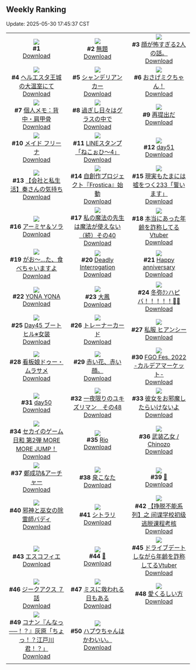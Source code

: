 ## Weekly Ranking
Update: 2025-05-30 17:45:37 CST

|      |      |      |
| :----: | :----: | :----: |
| ![](https://s.pximg.net/common/images/limit_unviewable_s.png)<br>**#1** [](https://www.pixiv.net/artworks/130762672)<br>[Download](https://s.pximg.net/common/images/limit_unviewable_s.png) | ![](https://i.pixiv.re/c/240x480/img-master/img/2025/05/24/11/24/46/130746416_p0_master1200.jpg)<br>**#2** [無題](https://www.pixiv.net/artworks/130746416)<br>[Download](https://i.pixiv.re/img-original/img/2025/05/24/11/24/46/130746416_p0.jpg) | ![](https://i.pixiv.re/c/240x480/img-master/img/2025/05/24/12/00/14/130747344_p0_master1200.jpg)<br>**#3** [顔が怖すぎる2人の話。](https://www.pixiv.net/artworks/130747344)<br>[Download](https://i.pixiv.re/img-original/img/2025/05/24/12/00/14/130747344_p0.png) |
| ![](https://i.pixiv.re/c/240x480/img-master/img/2025/05/25/00/10/18/130772737_p0_master1200.jpg)<br>**#4** [ヘルエスタ王城の大温室にて](https://www.pixiv.net/artworks/130772737)<br>[Download](https://i.pixiv.re/img-original/img/2025/05/25/00/10/18/130772737_p0.png) | ![](https://i.pixiv.re/c/240x480/img-master/img/2025/05/23/07/30/02/130707448_p0_master1200.jpg)<br>**#5** [シャンデリアンカー](https://www.pixiv.net/artworks/130707448)<br>[Download](https://i.pixiv.re/img-original/img/2025/05/23/07/30/02/130707448_p0.jpg) | ![](https://i.pixiv.re/c/240x480/img-master/img/2025/05/24/18/24/45/130757668_p0_master1200.jpg)<br>**#6** [おさげミクちゃん！](https://www.pixiv.net/artworks/130757668)<br>[Download](https://i.pixiv.re/img-original/img/2025/05/24/18/24/45/130757668_p0.png) |
| ![](https://i.pixiv.re/c/240x480/img-master/img/2025/05/24/06/00/06/130740477_p0_master1200.jpg)<br>**#7** [個人メモ：背中・肩甲骨](https://www.pixiv.net/artworks/130740477)<br>[Download](https://i.pixiv.re/img-original/img/2025/05/24/06/00/06/130740477_p0.jpg) | ![](https://i.pixiv.re/c/240x480/img-master/img/2025/05/23/00/00/01/130698461_p0_master1200.jpg)<br>**#8** [過ぎし日々はグラスの中で](https://www.pixiv.net/artworks/130698461)<br>[Download](https://i.pixiv.re/img-original/img/2025/05/23/00/00/01/130698461_p0.png) | ![](https://i.pixiv.re/c/240x480/img-master/img/2025/05/24/14/14/57/130750704_p0_master1200.jpg)<br>**#9** [再提出だ](https://www.pixiv.net/artworks/130750704)<br>[Download](https://i.pixiv.re/img-original/img/2025/05/24/14/14/57/130750704_p0.jpg) |
| ![](https://i.pixiv.re/c/240x480/img-master/img/2025/05/24/00/40/09/130734353_p0_master1200.jpg)<br>**#10** [メイド フリーナ](https://www.pixiv.net/artworks/130734353)<br>[Download](https://i.pixiv.re/img-original/img/2025/05/24/00/40/09/130734353_p0.png) | ![](https://i.pixiv.re/c/240x480/img-master/img/2025/05/24/00/00/30/130732396_p0_master1200.jpg)<br>**#11** [LINEスタンプ「ねこぉひ～4」](https://www.pixiv.net/artworks/130732396)<br>[Download](https://i.pixiv.re/img-original/img/2025/05/24/00/00/30/130732396_p0.png) | ![](https://i.pixiv.re/c/240x480/img-master/img/2025/05/24/01/06/57/130735251_p0_master1200.jpg)<br>**#12** [day51](https://www.pixiv.net/artworks/130735251)<br>[Download](https://i.pixiv.re/img-original/img/2025/05/24/01/06/57/130735251_p0.jpg) |
| ![](https://i.pixiv.re/c/240x480/img-master/img/2025/05/23/12/00/14/130711504_p0_master1200.jpg)<br>**#13** [【会社と私生活】奏さんの気持ち](https://www.pixiv.net/artworks/130711504)<br>[Download](https://i.pixiv.re/img-original/img/2025/05/23/12/00/14/130711504_p0.jpg) | ![](https://i.pixiv.re/c/240x480/img-master/img/2025/05/23/19/56/21/130722248_p0_master1200.jpg)<br>**#14** [自創作プロジェクト『Frostica』始動](https://www.pixiv.net/artworks/130722248)<br>[Download](https://i.pixiv.re/img-original/img/2025/05/23/19/56/21/130722248_p0.jpg) | ![](https://i.pixiv.re/c/240x480/img-master/img/2025/05/25/18/58/10/130798178_p0_master1200.jpg)<br>**#15** [現実もたまには嘘をつく233「誓います」](https://www.pixiv.net/artworks/130798178)<br>[Download](https://i.pixiv.re/img-original/img/2025/05/25/18/58/10/130798178_p0.jpg) |
| ![](https://i.pixiv.re/c/240x480/img-master/img/2025/05/24/00/30/01/130733941_p0_master1200.jpg)<br>**#16** [アーミヤ＆ソラ](https://www.pixiv.net/artworks/130733941)<br>[Download](https://i.pixiv.re/img-original/img/2025/05/24/00/30/01/130733941_p0.jpg) | ![](https://i.pixiv.re/c/240x480/img-master/img/2025/05/24/00/01/01/130732514_p0_master1200.jpg)<br>**#17** [私の魔法の先生は魔法が使えない（続）その40](https://www.pixiv.net/artworks/130732514)<br>[Download](https://i.pixiv.re/img-original/img/2025/05/24/00/01/01/130732514_p0.jpg) | ![](https://i.pixiv.re/c/240x480/img-master/img/2025/05/24/21/09/23/130764234_p0_master1200.jpg)<br>**#18** [本当にあった年齢を詐称してるVtuber](https://www.pixiv.net/artworks/130764234)<br>[Download](https://i.pixiv.re/img-original/img/2025/05/24/21/09/23/130764234_p0.png) |
| ![](https://i.pixiv.re/c/240x480/img-master/img/2025/05/24/00/00/16/130732298_p0_master1200.jpg)<br>**#19** [がお～…た、食べちゃいますよ](https://www.pixiv.net/artworks/130732298)<br>[Download](https://i.pixiv.re/img-original/img/2025/05/24/00/00/16/130732298_p0.jpg) | ![](https://i.pixiv.re/c/240x480/img-master/img/2025/05/24/12/49/04/130748668_p0_master1200.jpg)<br>**#20** [Deadly Interrogation](https://www.pixiv.net/artworks/130748668)<br>[Download](https://i.pixiv.re/img-original/img/2025/05/24/12/49/04/130748668_p0.png) | ![](https://i.pixiv.re/c/240x480/img-master/img/2025/05/24/00/00/12/130732257_p0_master1200.jpg)<br>**#21** [Happy anniversary](https://www.pixiv.net/artworks/130732257)<br>[Download](https://i.pixiv.re/img-original/img/2025/05/24/00/00/12/130732257_p0.jpg) |
| ![](https://i.pixiv.re/c/240x480/img-master/img/2025/05/24/00/00/57/130732501_p0_master1200.jpg)<br>**#22** [YONA YONA](https://www.pixiv.net/artworks/130732501)<br>[Download](https://i.pixiv.re/img-original/img/2025/05/24/00/00/57/130732501_p0.jpg) | ![](https://i.pixiv.re/c/240x480/img-master/img/2025/05/24/20/01/01/130761278_p0_master1200.jpg)<br>**#23** [大鳳](https://www.pixiv.net/artworks/130761278)<br>[Download](https://i.pixiv.re/img-original/img/2025/05/24/20/01/01/130761278_p0.jpg) | ![](https://i.pixiv.re/c/240x480/img-master/img/2025/05/25/00/00/03/130771723_p0_master1200.jpg)<br>**#24** [冬弥ｸﾝハピバ！！！！！🎂🎉](https://www.pixiv.net/artworks/130771723)<br>[Download](https://i.pixiv.re/img-original/img/2025/05/25/00/00/03/130771723_p0.jpg) |
| ![](https://i.pixiv.re/c/240x480/img-master/img/2025/05/24/00/00/16/130732290_p0_master1200.jpg)<br>**#25** [Day45 ブートヒル※女装](https://www.pixiv.net/artworks/130732290)<br>[Download](https://i.pixiv.re/img-original/img/2025/05/24/00/00/16/130732290_p0.jpg) | ![](https://i.pixiv.re/c/240x480/img-master/img/2025/05/24/22/14/24/130767146_p0_master1200.jpg)<br>**#26** [トレーナーカード](https://www.pixiv.net/artworks/130767146)<br>[Download](https://i.pixiv.re/img-original/img/2025/05/24/22/14/24/130767146_p0.png) | ![](https://i.pixiv.re/c/240x480/img-master/img/2025/05/24/00/34/29/130734156_p0_master1200.jpg)<br>**#27** [私服 ヒアンシー](https://www.pixiv.net/artworks/130734156)<br>[Download](https://i.pixiv.re/img-original/img/2025/05/24/00/34/29/130734156_p0.png) |
| ![](https://i.pixiv.re/c/240x480/img-master/img/2025/05/24/22/50/50/130768686_p0_master1200.jpg)<br>**#28** [看板娘ドゥー・ムラサメ](https://www.pixiv.net/artworks/130768686)<br>[Download](https://i.pixiv.re/img-original/img/2025/05/24/22/50/50/130768686_p0.jpg) | ![](https://i.pixiv.re/c/240x480/img-master/img/2025/05/24/20/25/31/130762206_p0_master1200.jpg)<br>**#29** [赤い花、赤い顔。](https://www.pixiv.net/artworks/130762206)<br>[Download](https://i.pixiv.re/img-original/img/2025/05/24/20/25/31/130762206_p0.jpg) | ![](https://i.pixiv.re/c/240x480/img-master/img/2025/05/23/00/30/05/130699982_p0_master1200.jpg)<br>**#30** [FGO Fes. 2022 -カルデアマーケット-](https://www.pixiv.net/artworks/130699982)<br>[Download](https://i.pixiv.re/img-original/img/2025/05/23/00/30/05/130699982_p0.png) |
| ![](https://i.pixiv.re/c/240x480/img-master/img/2025/05/23/00/32/30/130700104_p0_master1200.jpg)<br>**#31** [day50](https://www.pixiv.net/artworks/130700104)<br>[Download](https://i.pixiv.re/img-original/img/2025/05/23/00/32/30/130700104_p0.jpg) | ![](https://i.pixiv.re/c/240x480/img-master/img/2025/05/24/18/04/12/130757057_p0_master1200.jpg)<br>**#32** [一夜限りのユキズリマン　その48](https://www.pixiv.net/artworks/130757057)<br>[Download](https://i.pixiv.re/img-original/img/2025/05/24/18/04/12/130757057_p0.png) | ![](https://i.pixiv.re/c/240x480/img-master/img/2025/05/24/13/25/13/130749296_p0_master1200.jpg)<br>**#33** [彼女をお邪魔したらいけないよ](https://www.pixiv.net/artworks/130749296)<br>[Download](https://i.pixiv.re/img-original/img/2025/05/24/13/25/13/130749296_p0.png) |
| ![](https://i.pixiv.re/c/240x480/img-master/img/2025/05/25/00/00/15/130771837_p0_master1200.jpg)<br>**#34** [セカイのゲーム日和 第2弾 MORE MORE JUMP！](https://www.pixiv.net/artworks/130771837)<br>[Download](https://i.pixiv.re/img-original/img/2025/05/25/00/00/15/130771837_p0.png) | ![](https://i.pixiv.re/c/240x480/img-master/img/2025/05/24/00/08/16/130733048_p0_master1200.jpg)<br>**#35** [Rio](https://www.pixiv.net/artworks/130733048)<br>[Download](https://i.pixiv.re/img-original/img/2025/05/24/00/08/16/130733048_p0.png) | ![](https://i.pixiv.re/c/240x480/img-master/img/2025/05/24/22/19/41/130767366_p0_master1200.jpg)<br>**#36** [武装乙女 / Chinozo](https://www.pixiv.net/artworks/130767366)<br>[Download](https://i.pixiv.re/img-original/img/2025/05/24/22/19/41/130767366_p0.png) |
| ![](https://i.pixiv.re/c/240x480/img-master/img/2025/05/23/00/00/11/130698538_p0_master1200.jpg)<br>**#37** [鄭成功&アーチャー](https://www.pixiv.net/artworks/130698538)<br>[Download](https://i.pixiv.re/img-original/img/2025/05/23/00/00/11/130698538_p0.jpg) | ![](https://i.pixiv.re/c/240x480/img-master/img/2025/05/24/00/08/51/130733086_p0_master1200.jpg)<br>**#38** [泉こなた](https://www.pixiv.net/artworks/130733086)<br>[Download](https://i.pixiv.re/img-original/img/2025/05/24/00/08/51/130733086_p0.png) | ![](https://i.pixiv.re/c/240x480/img-master/img/2025/05/24/00/36/52/130734245_p0_master1200.jpg)<br>**#39** [🍦](https://www.pixiv.net/artworks/130734245)<br>[Download](https://i.pixiv.re/img-original/img/2025/05/24/00/36/52/130734245_p0.jpg) |
| ![](https://i.pixiv.re/c/240x480/img-master/img/2025/05/24/19/28/22/130759926_p0_master1200.jpg)<br>**#40** [邪神と巫女の除霊師バディ](https://www.pixiv.net/artworks/130759926)<br>[Download](https://i.pixiv.re/img-original/img/2025/05/24/19/28/22/130759926_p0.jpg) | ![](https://i.pixiv.re/c/240x480/img-master/img/2025/05/23/00/57/05/130700890_p0_master1200.jpg)<br>**#41** [シトラリ](https://www.pixiv.net/artworks/130700890)<br>[Download](https://i.pixiv.re/img-original/img/2025/05/23/00/57/05/130700890_p0.jpg) | ![](https://i.pixiv.re/c/240x480/img-master/img/2025/05/23/04/25/25/130704873_p0_master1200.jpg)<br>**#42** [【挣脱不能系列】之 间谍学校初级逃脱课程考核](https://www.pixiv.net/artworks/130704873)<br>[Download](https://i.pixiv.re/img-original/img/2025/05/23/04/25/25/130704873_p0.jpg) |
| ![](https://i.pixiv.re/c/240x480/img-master/img/2025/05/23/00/00/17/130698589_p0_master1200.jpg)<br>**#43** [エスコフィエ](https://www.pixiv.net/artworks/130698589)<br>[Download](https://i.pixiv.re/img-original/img/2025/05/23/00/00/17/130698589_p0.png) | ![](https://i.pixiv.re/c/240x480/img-master/img/2025/05/25/00/30/03/130773476_p0_master1200.jpg)<br>**#44** [👻](https://www.pixiv.net/artworks/130773476)<br>[Download](https://i.pixiv.re/img-original/img/2025/05/25/00/30/03/130773476_p0.jpg) | ![](https://i.pixiv.re/c/240x480/img-master/img/2025/05/23/21/11/07/130725334_p0_master1200.jpg)<br>**#45** [ドライブデートしながら年齢を詐称してるVtuber](https://www.pixiv.net/artworks/130725334)<br>[Download](https://i.pixiv.re/img-original/img/2025/05/23/21/11/07/130725334_p0.png) |
| ![](https://i.pixiv.re/c/240x480/img-master/img/2025/05/23/19/02/25/130720577_p0_master1200.jpg)<br>**#46** [ジークアクス ７話](https://www.pixiv.net/artworks/130720577)<br>[Download](https://i.pixiv.re/img-original/img/2025/05/23/19/02/25/130720577_p0.jpg) | ![](https://i.pixiv.re/c/240x480/img-master/img/2025/05/23/15/28/09/130715316_p0_master1200.jpg)<br>**#47** [ミスに救われる日もある](https://www.pixiv.net/artworks/130715316)<br>[Download](https://i.pixiv.re/img-original/img/2025/05/23/15/28/09/130715316_p0.jpg) | ![](https://i.pixiv.re/c/240x480/img-master/img/2025/05/24/00/00/20/130732320_p0_master1200.jpg)<br>**#48** [愛くるしい方](https://www.pixiv.net/artworks/130732320)<br>[Download](https://i.pixiv.re/img-original/img/2025/05/24/00/00/20/130732320_p0.png) |
| ![](https://i.pixiv.re/c/240x480/img-master/img/2025/05/24/12/29/57/130748210_p0_master1200.jpg)<br>**#49** [コナン『んなっ──！？』灰原「ちょっ！？江戸川君！？」](https://www.pixiv.net/artworks/130748210)<br>[Download](https://i.pixiv.re/img-original/img/2025/05/24/12/29/57/130748210_p0.jpg) | ![](https://i.pixiv.re/c/240x480/img-master/img/2025/05/24/19/19/48/130759637_p0_master1200.jpg)<br>**#50** [ハプウちゃんはかわいい。](https://www.pixiv.net/artworks/130759637)<br>[Download](https://i.pixiv.re/img-original/img/2025/05/24/19/19/48/130759637_p0.jpg) |
|      |
